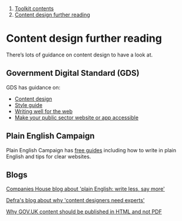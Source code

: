 1.  [Toolkit contents](contents)
2.  [Content design further reading](#)

# Content design further reading

There’s lots of guidance on content design to have a look at.

## Government Digital Standard (GDS)

GDS has guidance on:

*   [Content design](https://www.gov.uk/guidance/content-design)
*   [Style guide](https://www.gov.uk/guidance/style-guide)
*   [Writing well for the web](https://www.gov.uk/guidance/content-design/writing-for-gov-uk#writing-well-for-the-web)
*   [Make your public sector website or app accessible](https://www.gov.uk/guidance/accessibility-requirements-for-public-sector-websites-and-apps)

## Plain English Campaign

Plain English Campaign has [free guides](http://www.plainenglish.co.uk/free-guides.html) including how to write in plain English and tips for clear websites.

## Blogs

[Companies House blog about 'plain English: write less, say more'](https://companieshouse.blog.gov.uk/2018/01/10/plain-english-write-less-say-more/)

[Defra's blog about why 'content designers need experts'](https://defradigital.blog.gov.uk/2016/11/08/content-designers-need-experts/)

[Why GOV.UK content should be published in HTML and not PDF](https://gds.blog.gov.uk/2018/07/16/why-gov-uk-content-should-be-published-in-html-and-not-pdf/)